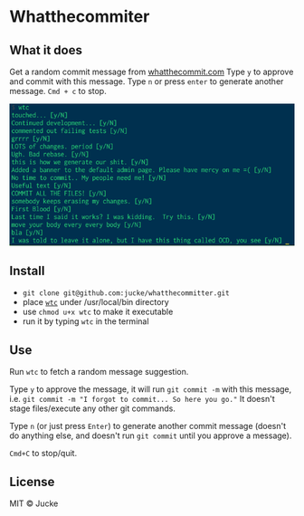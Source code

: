 # Whatthecommiter

## What it does

Get a random commit message from [whatthecommit.com](http://whatthecommit.com) Type `y` to approve and commit with this message. Type `n` or press `enter` to generate another message. `Cmd + c` to stop.

<img width="600" src="docs/img/whatthecommiter.png"/>

## Install

- `git clone git@github.com:jucke/whatthecommitter.git`
- place [`wtc`](bin/wtc) under /usr/local/bin directory
- use `chmod u+x wtc` to make it executable
- run it by typing `wtc` in the terminal

## Use

Run `wtc` to fetch a random message suggestion.

Type `y` to approve the message, it will run `git commit -m` with this message, i.e. `git commit -m "I forgot to commit... So here you go."` It doesn't stage files/execute any other git commands.

Type `n` (or just press `Enter`) to generate another commit message (doesn't do anything else, and doesn't run `git commit` until you approve a message). 

`Cmd+C` to stop/quit.

## License

MIT © Jucke
